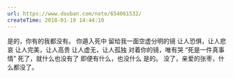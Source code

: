 ```yaml
---
url: https://www.douban.com/note/654061532/
createTime: 2018-01-19 14:44:10
---
```


是的，你有的我都没有。
你遁入死中
留给我一面空虚分明的镜
让人恐惧，让人悲哀
让人完美，让人高贵
让人虚无，让人孤独
对着你的镜，唯有哭
“死是一件真事情”
死了，就什么也没有了
即便有什么，也没什么
是的。
没了，亲爱的张枣，什么都没了。